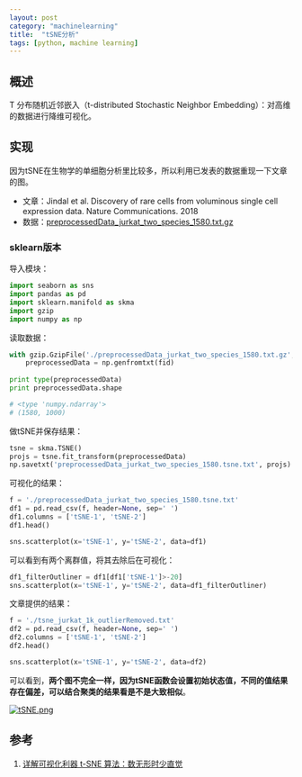 ```yaml
---
layout: post
category: "machinelearning"
title:  "tSNE分析"
tags: [python, machine learning]
---
```


## 概述

T 分布随机近邻嵌入（t-distributed Stochastic Neighbor Embedding）：对高维的数据进行降维可视化。

## 实现

因为tSNE在生物学的单细胞分析里比较多，所以利用已发表的数据重现一下文章的图。

  - 文章：Jindal et al. Discovery of rare cells from voluminous single cell expression data. Nature Communications. 2018
  - 数据：[preprocessedData\_jurkat\_two\_species\_1580.txt.gz](https://github.com/princethewinner/FiRE/tree/master/data)

### sklearn版本

导入模块：

```python
import seaborn as sns
import pandas as pd
import sklearn.manifold as skma
import gzip
import numpy as np
```

读取数据：

```python
with gzip.GzipFile('./preprocessedData_jurkat_two_species_1580.txt.gz', 'r') as fid:
    preprocessedData = np.genfromtxt(fid)
 
print type(preprocessedData)
print preprocessedData.shape

# <type 'numpy.ndarray'>
# (1580, 1000)
```

做tSNE并保存结果：

```python
tsne = skma.TSNE()
projs = tsne.fit_transform(preprocessedData)
np.savetxt('preprocessedData_jurkat_two_species_1580.tsne.txt', projs)
```

可视化的结果：

```python
f = './preprocessedData_jurkat_two_species_1580.tsne.txt'
df1 = pd.read_csv(f, header=None, sep=' ')
df1.columns = ['tSNE-1', 'tSNE-2']
df1.head()

sns.scatterplot(x='tSNE-1', y='tSNE-2', data=df1)
```

可以看到有两个离群值，将其去除后在可视化：

```python
df1_filterOutliner = df1[df1['tSNE-1']>-20]
sns.scatterplot(x='tSNE-1', y='tSNE-2', data=df1_filterOutliner)
```

文章提供的结果：

```python
f = './tsne_jurkat_1k_outlierRemoved.txt'
df2 = pd.read_csv(f, header=None, sep=' ')
df2.columns = ['tSNE-1', 'tSNE-2']
df2.head()

sns.scatterplot(x='tSNE-1', y='tSNE-2', data=df2)
```

可以看到，**两个图不完全一样，因为tSNE函数会设置初始状态值，不同的值结果存在偏差，可以结合聚类的结果看是不是大致相似**。

[![tSNE.png](https://i.loli.net/2019/04/19/5cb9c2cf3a01b.png)](https://i.loli.net/2019/04/19/5cb9c2cf3a01b.png)


## 参考

1. [详解可视化利器 t-SNE 算法：数无形时少直觉](https://www.jiqizhixin.com/articles/2017-11-13-7)





